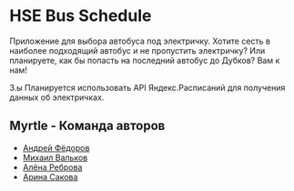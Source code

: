 # HSE Bus Schedule

Приложение для выбора автобуса под электричку. Хотите сесть в наиболее подходящий автобус и не пропустить электричку? Или планируете, как бы попасть на последний автобус до Дубков? Вам к нам!

З.ы Планируется использовать API Яндекс.Расписаний для получения данных об электричках.

## Myrtle - Команда авторов

- [Андрей Фёдоров](https://github.com/Affid)
- [Михаил Вальков](https://github.com/kiltonik)
- [Алёна Реброва ](https://github.com/Alena-Reb)
- [Арина Сакова](https://github.com/ArinaSakova)

